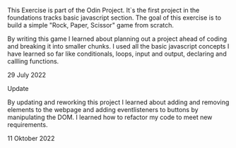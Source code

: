 This Exercise is part of the Odin Project. It`s the first project in the foundations tracks basic javascript section. The goal of this exercise is to build a simple "Rock, Paper, Scissor" game from scratch.

By writing this game I learned about planning out a project ahead of coding and breaking it into smaller chunks. I used all the basic javascript concepts I have learned so far like conditionals, loops, input and output, declaring and callling functions.

29 July 2022


Update

By updating and reworking this project I learned about adding and removing elements to the webpage and adding eventlisteners to buttons by manipulating the DOM. I learned how to refactor my code to meet new requirements. 

11 Oktober 2022